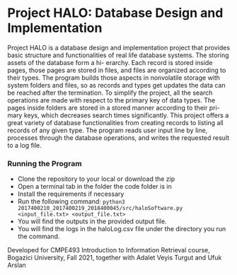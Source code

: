 # Project HALO: Database Design and Implementation


Project HALO is a database design and implementation project that provides basic structure and functionalities of real life database systems. The storing assets of the database form a hi- erarchy. Each record is stored inside pages, those pages are stored in files, and files are organized according to their types. The program builds those aspects in nonvolatile storage with system folders and files, so as records and types get updates the data can be reached after the termination. To simplify the project, all the search operations are made with respect to the primary key of data types. The pages inside folders are stored in a stored manner according to their pri- mary keys, which decreases search times significantly. This project offers a great variety of database functionalities from creating records to listing all records of any given type. The program reads user input line by line, processes through the database operations, and writes the requested result to a log file.


### Running the Program
- Clone the repository to your local or download the zip
- Open a terminal tab in the folder the code folder is in
- Install the requirements if necessary
- Run the following command: `python3 2017400210_2017400219_2018400045/src/haloSoftware.py <input_file.txt> <output_file.txt>`
- You will find the outputs in the provided output file.
- You will find the logs in the haloLog.csv file under the directory you run the command.

Developed for CMPE493 Introduction to Information Retrieval course, Bogazici University, Fall 2021, together with Adalet Veyis Turgut and Ufuk Arslan


